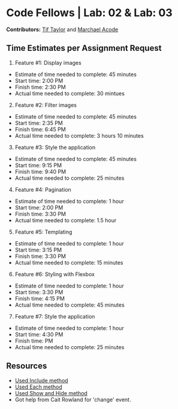 # Code Fellows | Lab: 02 & Lab: 03
**Contributors:** [Tif Taylor](https://github.com/tiftaylor) and [Marchael Acode](https://github.com/kuya32)

## Time Estimates per Assignment Request

1. Feature #1: Display images

- Estimate of time needed to complete: 45 minutes
- Start time: 2:00 PM
- Finish time: 2:30 PM
- Actual time needed to complete: 30 mintues

2. Feature #2: Filter images

- Estimate of time needed to complete: 45 minutes
- Start time: 2:35 PM
- Finish time: 6:45 PM
- Actual time needed to complete: 3 hours 10 minutes

3. Feature #3: Style the application

- Estimate of time needed to complete: 45 minutes
- Start time: 9:15 PM
- Finish time: 9:40 PM
- Actual time needed to complete: 25 minutes

4. Feature #4: Pagination

- Estimate of time needed to complete: 1 hour
- Start time: 2:00 PM
- Finish time: 3:30 PM
- Actual time needed to complete: 1.5 hour 

5. Feature #5: Templating

- Estimate of time needed to complete: 1 hour
- Start time: 3:15 PM
- Finish time: 3:30 PM
- Actual time needed to complete: 15 minutes

6. Feature #6: Styling with Flexbox

- Estimate of time needed to complete: 1 hour
- Start time: 3:30 PM
- Finish time: 4:15 PM
- Actual time needed to complete: 45 minutes

7. Feature #7: Style the application

- Estimate of time needed to complete: 1 hour
- Start time: 4:30 PM
- Finish time:  PM
- Actual time needed to complete: 25 minutes

## Resources
- [Used Include method](https://www.w3schools.com/jsref/jsref_includes_array.asp#:~:text=The%20includes()%20method%20determines,element%2C%20and%20false%20if%20not)
- [Used Each method](https://api.jquery.com/each/)
- [Used Show and Hide method](https://www.w3schools.com/jquery/jquery_hide_show.asp)
- Got help from Cait Rowland for 'change' event.
